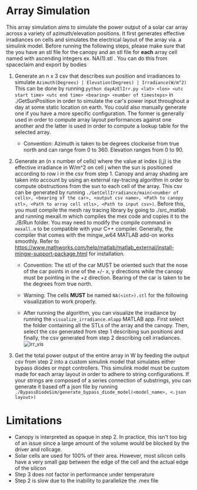 # Array Simulation

This array simulation aims to simulate the power output of a solar car array across a variety of azimuth/elevation positions. It first generates effective irradiances on cells and simulates the electrical layout of the array via. a simulink model. Before running the following steps, please make sure that the you have an stl file for the canopy and an stl file for **each** array cell named with ascending integers ex. NA(1).stl . You can do this from spaceclaim and export by bodies

1. Generate an n x 3 csv that describes sun position and irradiances to simulate ```Azimuth(Degrees) | Elevation(Degrees) | Irradiance(W/m^2)``` This can be done by running ```python dayAzElIrr.py <lat> <lon> <utc start time> <utc end time> <bearing> <number of timesteps>``` in ./GetSunPosition in order to simulate the car's power input throughout a day at some static location on earth. You could also manually generate one if you have a more specific configuration. The former is generally used in order to compute array layout performances against one another and the latter is used in order to compute a lookup table for the selected array. 
    - Convention: Azimuth is taken to be degrees clockwise from true north and can range from 0 to 360. Elevation ranges from 0 to 90.

2. Generate an (n x number of cells) where the value at index (i,j) is the effective irradiance in W/m^2 on cell j when the sun is positioned according to row i in the csv from step 1. Canopy and array shading are taken into account by using an external ray-tracing algorithm in order to compute obstructions from the sun to each cell of the array. This csv can be generated by running ```./GetCellIrradiance/main(<number of cells>, <bearing of the car>, <output csv name>, <Path to canopy stl>, <Path to array cell stls>, <Path to input csv>)```. Before this, you must compile the mesh ray tracing library by going to ./src_matlab and running mexall.m which compiles the mex code and copies it to the ./B/Run folder. You may need to modify the compile command in ```mexall.m``` to be compatible with your C++ compiler. Generally, the compiler that comes with the mingw_w64 MATLAB add-on works smoothly. Refer to https://www.mathworks.com/help/matlab/matlab_external/install-mingw-support-package.html for installation.
    - Convention: The stl of the car MUST be oriented such that the nose of the car points in one of the +/- x, y directions while the canopy must be pointing in the +z direction. Bearing of the car is taken to be the degrees from true north.

    - Warning: The cells **MUST** be named ```NA(<int>).stl``` for the following visualization to work properly.

    - After running the algorithm, you can visualize the irradiance by running the ```visualize_irradiance.mlapp``` MATLAB app. First select the folder containing all the STLs of the array and the canopy. Then, select the csv generated from step 1 describing sun positions and finally, the csv generated from step 2 describing cell irradiances. 
    ![irr_vis](../images/vis_irr_ex.PNG)

3. Get the total power output of the entire array in W by feeding the output csv from step 2 into a custom simulink model that simulates either bypass diodes or mppt controllers. This simulink model must be custom made for each array layout in order to adhere to string configurations. If your strings are composed of a series connection of substrings, you can generate it based off a json file by running ```./BypassDiodeSim/generate_bypass_diode_model(<model_name>, <.json layout>)```

# Limitations

- Canopy is interpreted as opaque in step 2. In practice, this isn't too big of an issue since a large amount of the volume would be blocked by the driver and rollcage.
- Solar cells are used for 100% of their area. However, most silicon cells have a very small gap between the edge of the cell and the actual edge of the silicon
- Step 3 does not factor in performance under temperature
- Step 2 is slow due to the inability to parallelize the .mex file